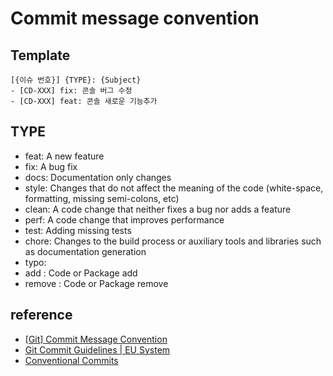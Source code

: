 # Commit message convention

## Template

```text
[{이슈 번호}] {TYPE}: {Subject}
- [CD-XXX] fix: 콘솔 버그 수정
- [CD-XXX] feat: 콘솔 새로운 기능추가
```

## TYPE

- feat: A new feature
- fix: A bug fix
- docs: Documentation only changes
- style: Changes that do not affect the meaning of the code (white-space, formatting, missing semi-colons, etc)
- clean: A code change that neither fixes a bug nor adds a feature
- perf: A code change that improves performance
- test: Adding missing tests
- chore: Changes to the build process or auxiliary tools and libraries such as documentation generation
- typo:
- add : Code or Package add
- remove : Code or Package remove

## reference

- [[Git] Commit Message Convention](https://velog.io/@archivvonjang/Git-Commit-Message-Convention)
- [Git Commit Guidelines | EU System](https://ec.europa.eu/component-library/v1.15.0/eu/docs/conventions/git/)
- [Conventional Commits](https://www.conventionalcommits.org/ko/v1.0.0/)
